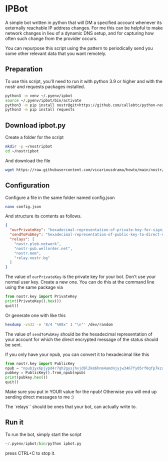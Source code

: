 # IPBot

A simple bot written in python that will DM a specified account whenever
its externally reachable IP address changes.  For me this can be helpful
to make network changes in lieu of a dynamic DNS setup, and for capturing
how often such change from the provider occurs.

You can repurpose this script using the pattern to periodically send you 
some other relevant data that you want remotely.

## Preparation

To use this script, you'll need to run it with python 3.9 or higher
and with the nostr and requests packages installed.

```sh
python3 -m venv ~/.pyenv/ipbot
source ~/.pyenv/ipbot/bin/activate
python3 -m pip install nostr@git+https://github.com/callebtc/python-nostr.git
python3 -m pip install requests
```

## Download ipbot.py

Create a folder for the script

```sh
mkdir -p ~/nostripbot
cd ~/nostripbot
```

And download the file

```sh
wget https://raw.githubusercontent.com/vicariousdrama/howto/main/nostr/ipbot.py
```

## Configuration

Configure a file in the same folder named config.json

```sh
nano config.json
```

And structure its contents as follows.

```json
{
  "ourPrivateKey": "hexadecimal-representation-of-private-key-for-signing",
  "sendToPubKey": "hexadecimal-representation-of-public-key-to-direct-message",
  "relays": [
    "nostr.pleb.network",
    "nostr-pub.wellorder.net",
    "nostr.mom",
    "relay.nostr.bg"
  ]
}
```

The value of `ourPrivateKey` is the private key for your bot. Don't use
your normal user key. Create a new one.  You can do this at the command
line using the same package via

```python
from nostr.key import PrivateKey
print(PrivateKey().hex())
quit()
```

Or generate one with like this

```sh
hexdump -vn32 -e '8/4 "%08x" 1 "\n"' /dev/random
```

The value of `sendToPubKey` should be the hexadecimal representation
of your account for which the direct encrypted message of the status
should be sent.

If you only have your npub, you can convert it to hexadecimal like
this

```python
from nostr.key import PublicKey
npub = "npub1yx6pjypd4r7qh2gysjhvjd9l2km6hnm4amdnjyjw3467fy05rf0qfp7kza"
pubkey = PublicKey().from_npub(npub)
print(pubkey.hex())
quit()
```

Make sure you put in YOUR value for the npub! Otherwise you will end
up sending direct messages to me :)

The `relays`` should be ones that your bot, can actually write to.

## Run it

To run the bot, simply start the script

```python
~/.pyenv/ipbot/bin/python ipbot.py
```

press CTRL+C to stop it.
